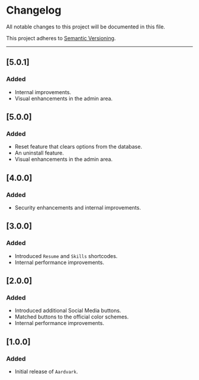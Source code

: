 # Changelog

All notable changes to this project will be documented in this file.

This project adheres to [Semantic Versioning](https://semver.org/).

---

## [5.0.1]
### Added
- Internal improvements.
- Visual enhancements in the admin area.

## [5.0.0]
### Added
- Reset feature that clears options from the database.
- An uninstall feature.
- Visual enhancements in the admin area.

## [4.0.0]
### Added
- Security enhancements and internal improvements.

## [3.0.0]
### Added
- Introduced `Resume` and `Skills` shortcodes.
- Internal performance improvements.

## [2.0.0]
### Added
- Introduced additional Social Media buttons.
- Matched buttons to the official color schemes.
- Internal performance improvements.

## [1.0.0]
### Added
- Initial release of `Aardvark`.
